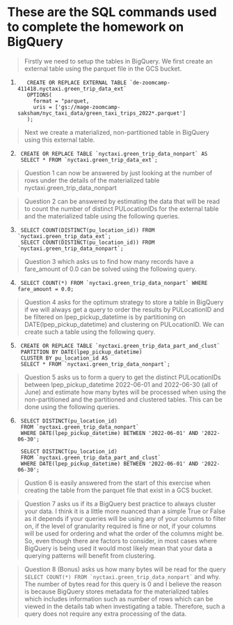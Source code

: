 # These are the SQL commands used to complete the homework on BigQuery

> Firstly we need to setup the tables in BigQuery. We first create an external table using the parquet file in the GCS bucket.
1) ```
      CREATE OR REPLACE EXTERNAL TABLE `de-zoomcamp-411418.nyctaxi.green_trip_data_ext`
      OPTIONS(
        format = "parquet,
        uris = ['gs://mage-zoomcamp-saksham/nyc_taxi_data/green_taxi_trips_2022*.parquet']
      );
    ```

> Next we create a materialized, non-partitioned table in BigQuery using this external table.
2) ```
    CREATE OR REPLACE TABLE `nyctaxi.green_trip_data_nonpart` AS
    SELECT * FROM `nyctaxi.green_trip_data_ext`;
   ```

> Question 1 can now be answered by just looking at the number of rows under the details of the materialized table nyctaxi.green_trip_data_nonpart

> Question 2 can be answered by estimating the data that will be read to count the number of distinct PULocationIDs for the external table and the materialized table using the following queries.

3) ```
    SELECT COUNT(DISTINCT(pu_location_id)) FROM `nyctaxi.green_trip_data_ext`;
    SELECT COUNT(DISTINCT(pu_location_id)) FROM `nyctaxi.green_trip_data_nonpart`;
   ```

> Question 3 which asks us to find how many records have a fare_amount of 0.0 can be solved using the following query.

4) ```
    SELECT COUNT(*) FROM `nyctaxi.green_trip_data_nonpart` WHERE fare_amount = 0.0;
   ```

> Question 4 asks for the optimum strategy to store a table in BigQuery if we will always get a query to order the results by PULocationID and be filtered on lpep_pickup_datetime is by partitioning on DATE(lpep_pickup_datetime) and clustering on PULocationID. We can create such a table using the following query.

5) ```
    CREATE OR REPLACE TABLE `nyctaxi.green_trip_data_part_and_clust`
    PARTITION BY DATE(lpep_pickup_datetime)
    CLUSTER BY pu_location_id AS
    SELECT * FROM `nyctaxi.green_trip_data_nonpart`;
   ```

> Question 5 asks us to form a query to get the distinct PULocationIDs between lpep_pickup_datetime 2022-06-01 and 2022-06-30 (all of June) and estimate how many bytes will be processed when using the non-partitioned and the partitioned and clustered tables. This can be done using the following queries.

6) ```
    SELECT DISTINCT(pu_location_id)
    FROM `nyctaxi.green_trip_data_nonpart`
    WHERE DATE(lpep_pickup_datetime) BETWEEN '2022-06-01' AND '2022-06-30'; 

    SELECT DISTINCT(pu_location_id)
    FROM `nyctaxi.green_trip_data_part_and_clust`
    WHERE DATE(lpep_pickup_datetime) BETWEEN '2022-06-01' AND '2022-06-30'; 
   ```

> Qustion 6 is easily answered from the start of this exercise when creating the table from the parquet file that exist in a GCS bucket.

> Question 7 asks us if its a BigQuery best practice to always cluster your data. I think it is a little more nuanced than a simple True or False as it depends if your queries will be using any of your columns to filter on, if the level of granularity required is fine or not, if your columns will be used for ordering and what the order of the columns might be. So, even though there are factors to consider, in most cases where BigQuery is being used it would most likely mean that your data a querying patterns will benefit from clustering.

> Question 8 (Bonus) asks us how many bytes will be read for the query ``` SELECT COUNT(*) FROM `nyctaxi.green_trip_data_nonpart` ``` and why. The number of bytes read for this query is 0 and I believe the reason is because BigQuery stores metadata for the materialized tables which includes information such as number of rows which can be viewed in the details tab when investigating a table. Therefore, such a query does not require any extra processing of the data.